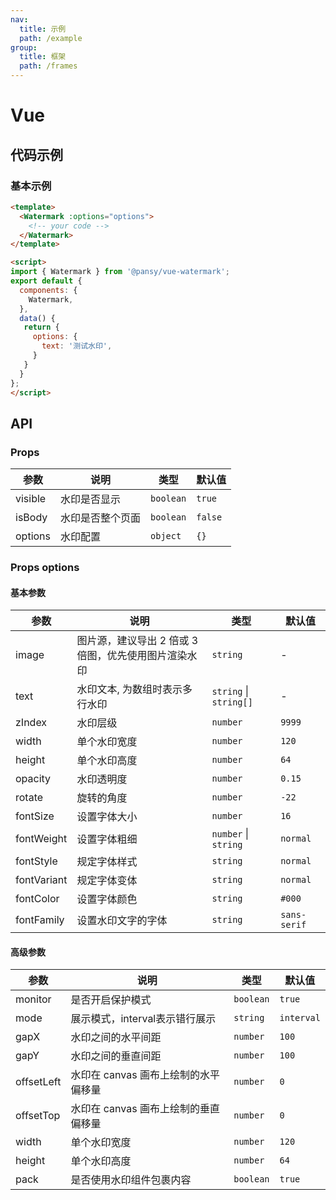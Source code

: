 ```yaml
---
nav:
  title: 示例
  path: /example
group:
  title: 框架
  path: /frames
---
```


# Vue

## 代码示例

### 基本示例

```html
<template>
  <Watermark :options="options">
    <!-- your code -->
  </Watermark>
</template>

<script>
import { Watermark } from '@pansy/vue-watermark';
export default {
  components: {
    Watermark,
  },
  data() {
   return {
     options: {
       text: '测试水印',
     }
   }
  }
};
</script>
```

<!-- ### 多行水印 -->

<!-- <code src="./demo/demo02.tsx" /> -->

<!-- ### 显示隐藏 -->

<!-- <code src="./demo/demo03.tsx" /> -->

<!-- ### 图片水印 -->

<!-- <code src="./demo/demo04.tsx" /> -->

<!-- ### 整个页面 -->

<!-- <code src="./demo/demo05.tsx" /> -->

<!-- ### 动态内容 -->

<!-- <code src="./demo/demo06.tsx" /> -->

<!-- ### 内容可包含水印组件 -->

<!-- <code src="./demo/demo07.tsx" /> -->

## API

### Props

|参数|说明|类型|默认值|
|---|---|---|---|
|visible|水印是否显示|`boolean`|`true`|
|isBody |水印是否整个页面|`boolean`|`false`|
|options|水印配置|`object`|`{}`|

### Props options

#### 基本参数

|参数|说明|类型|默认值|
|---|---|---|---|
|image|图片源，建议导出 2 倍或 3 倍图，优先使用图片渲染水印|`string`|-|
|text|水印文本, 为数组时表示多行水印|`string` \| `string[]`|-|
|zIndex|水印层级|`number`|`9999`|
|width|单个水印宽度|`number`|`120`|
|height|单个水印高度|`number`|`64`|
|opacity|水印透明度|`number`|`0.15`|
|rotate|旋转的角度|`number`|`-22`|
|fontSize|设置字体大小|`number`|`16`|
|fontWeight|设置字体粗细|`number` \| `string` |`normal`|
|fontStyle|规定字体样式|`string`|`normal`|
|fontVariant|规定字体变体|`string`|`normal`|
|fontColor|设置字体颜色|`string`|`#000`|
|fontFamily|设置水印文字的字体|`string`|`sans-serif`|

#### 高级参数

|参数|说明|类型|默认值|
|---|---|---|---|
|monitor|是否开启保护模式|`boolean`|`true`|
|mode|展示模式，interval表示错行展示|`string`|`interval`|
|gapX|水印之间的水平间距|`number`|`100`|
|gapY|水印之间的垂直间距|`number`|`100`|
|offsetLeft|水印在 canvas 画布上绘制的水平偏移量|`number`|`0`|
|offsetTop|水印在 canvas 画布上绘制的垂直偏移量|`number`|`0`|
|width|单个水印宽度|`number`|`120`|
|height|单个水印高度|`number`|`64`|
|pack|是否使用水印组件包裹内容|`boolean`|`true`|
